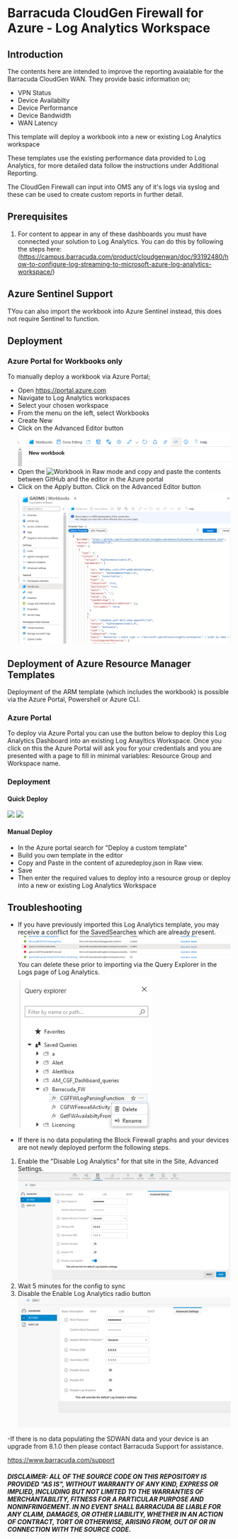 # Barracuda CloudGen Firewall for Azure - Log Analytics Workspace

## Introduction
The contents here are intended to improve the reporting avaialable for the Barracuda CloudGen WAN.  They provide basic information on;

- VPN Status
- Device Availabilty
- Device Performance
- Device Bandwidth
- WAN Latency

This template will deploy a workbook into a new or existing Log Analytics workspace


These templates use the existing performance data provided to Log Analytics, for more detailed data follow the instructions under Additional Reporting.

The CloudGen Firewall can input into OMS any of it's logs via syslog and these can be used to create custom reports in further detail. 

## Prerequisites

1. For content to appear in any of these dashboards you must have connected your solution to Log Analytics. You can do this by following the steps here: (https://campus.barracuda.com/product/cloudgenwan/doc/93192480/how-to-configure-log-streaming-to-microsoft-azure-log-analytics-workspace/)

## Azure Sentinel Support
TYou can also import the workbook into Azure Sentinel instead, this does not require Sentinel to function.

## Deployment
### Azure Portal for Workbooks only

To manually deploy a workbook via Azure Portal;

- Open https://portal.azure.com
- Navigate to Log Analytics workspaces
- Select your chosen workspace
- From the menu on the left, select Workbooks
- Create New
- Click on the Advanced Editor button ![Enable Firewall Activity Log](images/advancedcode.png)
- Open the ![Workbook](Workbook/Barracuda%20CloudGen%20Firewall.workbook) in Raw mode and copy and paste the contents between GitHub and the editor in the Azure portal
- Click on the Apply button. Click on the Advanced Editor button ![Apply](images/paste.png)

## Deployment of Azure Resource Manager Templates

Deployment of the ARM template (which includes the workbook) is possible via the Azure Portal, Powershell or Azure CLI. 

### Azure Portal

To deploy via Azure Portal you can use the button below to deploy this Log Analytics Dashboard into an existing Log Anayltics Workspace. Once you click on this the Azure Portal will ask you for your credentials and you are presented with a page to fill in minimal variables: Resource Group and Workspace name.

### Deployment

#### Quick Deploy
<a href="https://portal.azure.com/#create/Microsoft.Template/uri/https%3A%2F%2Fraw.githubusercontent.com%2Fbarracudanetworks%2Fngf-azure-templates%2Fmaster%2FCGW-LogAnalytics-Dashboard%2Fazuredeploy.json" target="_blank"><img src="http://azuredeploy.net/deploybutton.png"/></a>
<a href="http://armviz.io/#/?load=https%3A%2F%2Fraw.githubusercontent.com%2Fbarracudanetworks%2Fngf-azure-templates%2Fmaster%2FCGW-LogAnalytics-Dashboard%2Fazuredeploy.json" target="_blank">
    <img src="http://armviz.io/visualizebutton.png"/>
</a>

#### Manual Deploy
- In the Azure portal search for "Deploy a custom template"
- Build you own template in the editor
- Copy and Paste in the content of azuredeploy.json in Raw view.
- Save
- Then enter the required values to deploy into a resource group or deploy into a new or existing Log Analytics Workspace


## Troubleshooting

- If you have previously imported this Log Analytics template, you may receive a conflict for the SavedSearches which are already present. ![Example Error 1](images/exampleerror1.png) You can delete these prior to importing via the Query Explorer in the Logs page of Log Analytics.  ![Apply](images/savedsearches.png)


- If there is no data populating the Block Firewall graphs and your devices are not newly deployed perform the following steps. 

1. Enable the "Disable Log Analytics" for that site in the Site, Advanced Settings.
![Apply](images/omson.png)
2. Wait 5 minutes for the config to sync
3. Disable the Enable Log Analytics radio button
![Apply](images/omsoff.png)

-If there is no data populating the SDWAN data and your device is an upgrade from 8.1.0 then please contact Barracuda Support for assistance.

<a href="https://www.barracuda.com/support">https://www.barracuda.com/support</a>

##### DISCLAIMER: ALL OF THE SOURCE CODE ON THIS REPOSITORY IS PROVIDED "AS IS", WITHOUT WARRANTY OF ANY KIND, EXPRESS OR IMPLIED, INCLUDING BUT NOT LIMITED TO THE WARRANTIES OF MERCHANTABILITY, FITNESS FOR A PARTICULAR PURPOSE AND NONINFRINGEMENT. IN NO EVENT SHALL BARRACUDA BE LIABLE FOR ANY CLAIM, DAMAGES, OR OTHER LIABILITY, WHETHER IN AN ACTION OF CONTRACT, TORT OR OTHERWISE, ARISING FROM, OUT OF OR IN CONNECTION WITH THE SOURCE CODE. #####
